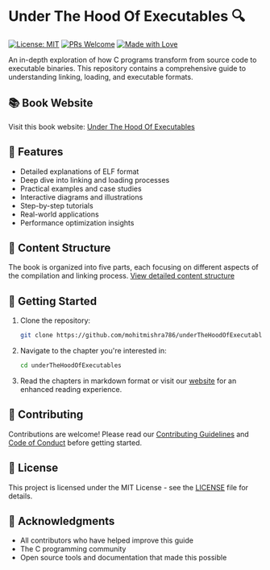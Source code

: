 # Under The Hood Of Executables 🔍

[![License: MIT](https://img.shields.io/badge/License-MIT-yellow.svg)](https://opensource.org/licenses/MIT)
[![PRs Welcome](https://img.shields.io/badge/PRs-welcome-brightgreen.svg)](CONTRIBUTING.md)
[![Made with Love](https://img.shields.io/badge/Made%20with-❤-red.svg)](https://github.com/mohitmishra786/underTheHoodOfExecutables)

An in-depth exploration of how C programs transform from source code to executable binaries. This repository contains a comprehensive guide to understanding linking, loading, and executable formats.

## 📚 Book Website

Visit this book website: [Under The Hood Of Executables](https://mohitmishra786.github.io/underTheHoodOfExecutables/)

## 🌟 Features

- Detailed explanations of ELF format
- Deep dive into linking and loading processes
- Practical examples and case studies
- Interactive diagrams and illustrations
- Step-by-step tutorials
- Real-world applications
- Performance optimization insights

## 📖 Content Structure

The book is organized into five parts, each focusing on different aspects of the compilation and linking process. [View detailed content structure](INDEX.md)

## 🚀 Getting Started

1. Clone the repository:
   ```bash
   git clone https://github.com/mohitmishra786/underTheHoodOfExecutables.git
   ```

2. Navigate to the chapter you're interested in:
   ```bash
   cd underTheHoodOfExecutables
   ```

3. Read the chapters in markdown format or visit our [website](https://mohitmishra786.github.io/underTheHoodOfExecutables/) for an enhanced reading experience.

## 🤝 Contributing

Contributions are welcome! Please read our [Contributing Guidelines](CONTRIBUTING.md) and [Code of Conduct](CODE_OF_CONDUCT.md) before getting started.

## 📄 License

This project is licensed under the MIT License - see the [LICENSE](LICENSE) file for details.

## 🙏 Acknowledgments

- All contributors who have helped improve this guide
- The C programming community
- Open source tools and documentation that made this possible
